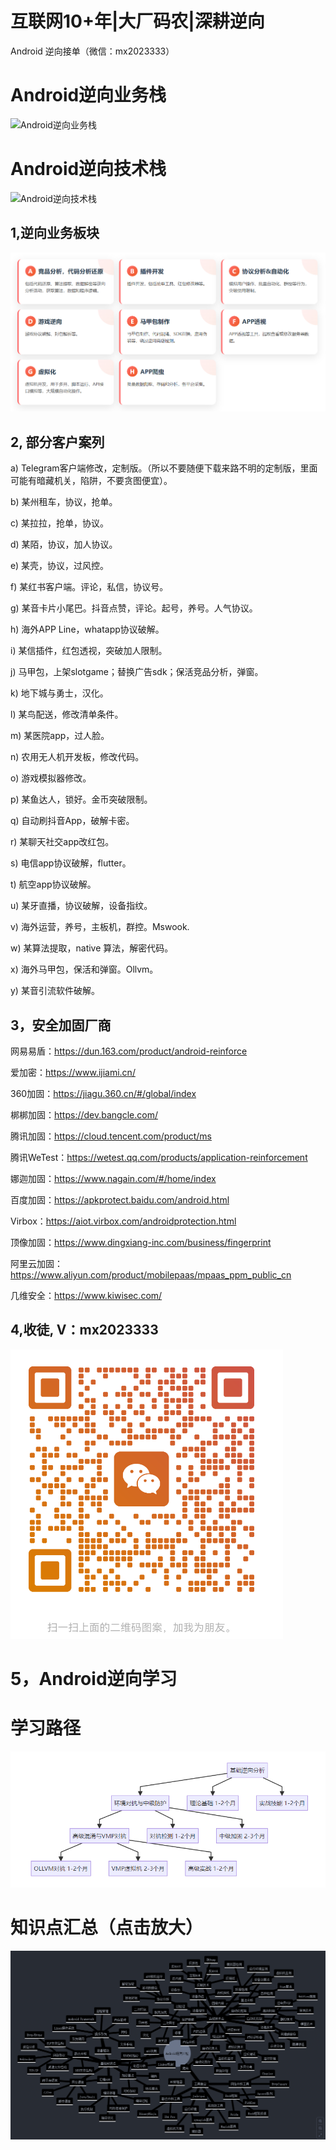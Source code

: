 # 互联网10+年|大厂码农|深耕逆向

Android 逆向接单（微信：mx2023333） 

Android逆向业务栈
===

![Android逆向业务栈](https://github.com/goldenfish689/android-reverse/blob/main/pictures/Android逆向业务.jpg)

Android逆向技术栈
===

![Android逆向技术栈](https://github.com/goldenfish689/android-reverse/blob/main/pictures/Android%E9%80%86%E5%90%91%E6%8A%80%E6%9C%AF%E6%A0%88.jpg)




1,逆向业务板块
---

![Android逆向知识点](https://github.com/goldenfish689/android-reverse/blob/main/pictures/1748574514613.jpg)


2,	部分客户案列
---

a)	Telegram客户端修改，定制版。（所以不要随便下载来路不明的定制版，里面可能有暗藏机关，陷阱，不要贪图便宜）。

b)	某州租车，协议，抢单。

c)	某拉拉，抢单，协议。

d)	某陌，协议，加人协议。

e)	某壳，协议，过风控。

f)	某红书客户端。评论，私信，协议号。

g)	某音卡片小尾巴。抖音点赞，评论。起号，养号。人气协议。

h)	海外APP Line，whatapp协议破解。

i)	某信插件，红包透视，突破加人限制。

j)	马甲包，上架slotgame；替换广告sdk；保活竞品分析，弹窗。

k)	地下城与勇士，汉化。

l)	某鸟配送，修改清单条件。

m)	某医院app，过人脸。

n)	农用无人机开发板，修改代码。

o)	游戏模拟器修改。

p)	某鱼达人，锁好。金币突破限制。

q)	自动刷抖音App，破解卡密。

r)	某聊天社交app改红包。

s)	电信app协议破解，flutter。

t)	航空app协议破解。

u)	某牙直播，协议破解，设备指纹。

v)	海外运营，养号，主板机，群控。Mswook.

w)	某算法提取，native 算法，解密代码。

x)	海外马甲包，保活和弹窗。Ollvm。

y)	某音引流软件破解。


3，安全加固厂商
---
网易易盾：https://dun.163.com/product/android-reinforce

爱加密：https://www.ijiami.cn/

360加固：https://jiagu.360.cn/#/global/index

梆梆加固：https://dev.bangcle.com/

腾讯加固：https://cloud.tencent.com/product/ms

腾讯WeTest：https://wetest.qq.com/products/application-reinforcement

娜迦加固：https://www.nagain.com/#/home/index

百度加固：https://apkprotect.baidu.com/android.html

Virbox：https://aiot.virbox.com/androidprotection.html

顶像加固：https://www.dingxiang-inc.com/business/fingerprint

阿里云加固：https://www.aliyun.com/product/mobilepaas/mpaas_ppm_public_cn

几维安全：https://www.kiwisec.com/

4,收徒, V：mx2023333
---
![技术交流，加微信](https://github.com/goldenfish689/android-reverse/blob/main/pictures/barcode.png)


5，Android逆向学习
===

学习路径
===
![Android逆向技术栈](https://github.com/goldenfish689/android-reverse/blob/main/pictures/1748524351683.png)


知识点汇总（点击放大）
===
![Android逆向知识点](https://github.com/goldenfish689/android-reverse/blob/main/pictures/1748523481702.jpg)







